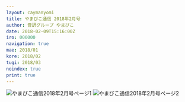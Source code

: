```yaml
---
layout: caymanyomi
title: やまびこ通信 2018年2月号
author: 音訳グループ やまびこ
date: 2018-02-09T15:16:00Z
iro: 000000
navigation: true
mae: 2018/01
kore: 2018/02
tugi: 2018/03
noindex: true
print: true
---
```


<img src="media/02/02-1.png" alt="やまびこ通信2018年2月号ページ1" srcset="media/02/02-1.svg" />

<img src="media/02/02-2.png" alt="やまびこ通信2018年2月号ページ2" srcset="media/02/02-2.svg" />

